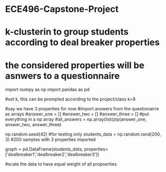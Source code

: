 # ECE496-Capstone-Project

# k-clusterin to group students according to deal breaker properties
# the considered properties will be asnwers to a questionnaire

import numpy as np
import pandas as pd

#set k, this can be prompted according to the project/class
k=8

#say we have 3 properties for now
#import answers from the questionairre as arrays
#answer_one = []
#answer_two = []
#answer_three = []
#put everything in a np array
#all_answers = np.array(list(zip(answer_one, answer_two, answer_three)

np.random.seed(42) #for testing only
students_data = np.random.rand(200, 3) #200 samples with 3 properties imported

graph = pd.DataFrame(students_data, properties=['dealbreaker1','dealbreaker2','dealbreaker3'])

#scale the data to have equal weight of all propoerties








